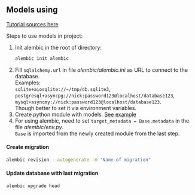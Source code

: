 ## Models using

[Tutorial sources here](https://alembic.sqlalchemy.org/en/latest/tutorial.html#creating-an-environment)

Steps to use models in project:
1. Init alembic in the root of directory:
   ```bash
   alembic init alembic
   ```
2. Fill `sqlalchemy.url` in file *alembic/alembic.ini* as URL to connect to the database.  
Examples:  
`sqlite+aiosqlite://~/tmp/db.sqlite3`,  
`postgresql+asyncpg://nick:password123@localhost/database123`,  
`mysql+asyncmy://nick:password123@localhost/database123`.  
Though better to set it via environment variables.
3. Create python module with models. [See example](https://docs.sqlalchemy.org/en/20/orm/quickstart.html#declare-models)
4. For using alembic, need to set `target_metadata = Base.metadata` in the file *alembic/env.py*.    
   `Base` is imported from the newly created module from the last step.

#### Create migration
```bash
alembic revision --autogenerate -m "Name of migration"
```

#### Update database with last migration
```bash
alembic upgrade head
```
